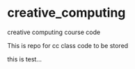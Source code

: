 # creative_computing
creative computing course code 

This is repo for cc class code to be stored

this is test...